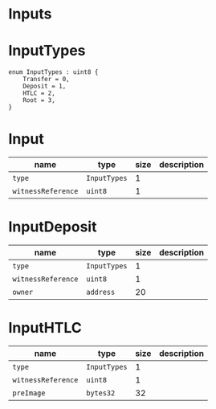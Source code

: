 Inputs
===

# InputTypes

```
enum InputTypes : uint8 {
    Transfer = 0,
    Deposit = 1,
    HTLC = 2,
    Root = 3,
}
```

# Input

| name               | type         | size | description |
| ------------------ | ------------ | ---- | ----------- |
| `type`             | `InputTypes` | 1    |             |
| `witnessReference` | `uint8`      | 1    |             |

# InputDeposit

| name               | type         | size | description |
| ------------------ | ------------ | ---- | ----------- |
| `type`             | `InputTypes` | 1    |             |
| `witnessReference` | `uint8`      | 1    |             |
| `owner`            | `address`    | 20   |             |

# InputHTLC 

| name               | type         | size | description |
| ------------------ | ------------ | ---- | ----------- |
| `type`             | `InputTypes` | 1    |             |
| `witnessReference` | `uint8`      | 1    |             |
| `preImage`         | `bytes32`    | 32   |             |
